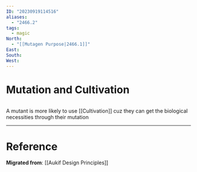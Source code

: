 ```yaml
---
ID: "20230919114516"
aliases:
  - "2466.2"
tags:
  - magic
North:
  - "[[Mutagen Purpose|2466.1]]"
East: 
South: 
West:
---
```

# Mutation and Cultivation

```toc
```

A mutant is more likely to use [[Cultivation]] cuz they can get the biological necessities through their mutation

---

# Reference

**Migrated from**: [[Aukif Design Principles]]
